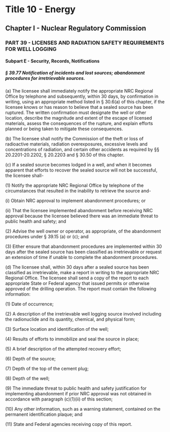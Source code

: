 
# Title 10 - Energy
## Chapter I - Nuclear Regulatory Commission
### PART 39 - LICENSES AND RADIATION SAFETY REQUIREMENTS FOR WELL LOGGING
#### Subpart E - Security, Records, Notifications
##### § 39.77 Notification of incidents and lost sources; abandonment procedures for irretrievable sources.

(a) The licensee shall immediately notify the appropriate NRC Regional Office by telephone and subsequently, within 30 days, by confirmation in writing, using an appropriate method listed in § 30.6(a) of this chapter, if the licensee knows or has reason to believe that a sealed source has been ruptured. The written confirmation must designate the well or other location, describe the magnitude and extent of the escape of licensed materials, assess the consequences of the rupture, and explain efforts planned or being taken to mitigate these consequences.

(b) The licensee shall notify the Commission of the theft or loss of radioactive materials, radiation overexposures, excessive levels and concentrations of radiation, and certain other accidents as required by §§ 20.2201-20.2202, § 20.2203 and § 30.50 of this chapter.

(c) If a sealed source becomes lodged in a well, and when it becomes apparent that efforts to recover the sealed source will not be successful, the licensee shall-

(1) Notify the appropriate NRC Regional Office by telephone of the circumstances that resulted in the inability to retrieve the source and-

(i) Obtain NRC approval to implement abandonment procedures; or

(ii) That the licensee implemented abandonment before receiving NRC approval because the licensee believed there was an immediate threat to public health and safety; and

(2) Advise the well owner or operator, as appropriate, of the abandonment procedures under § 39.15 (a) or (c); and

(3) Either ensure that abandonment procedures are implemented within 30 days after the sealed source has been classified as irretrievable or request an extension of time if unable to complete the abandonment procedures.

(d) The licensee shall, within 30 days after a sealed source has been classified as irretrievable, make a report in writing to the appropriate NRC Regional Office. The licensee shall send a copy of the report to each appropriate State or Federal agency that issued permits or otherwise approved of the drilling operation. The report must contain the following information:

(1) Date of occurrence;

(2) A description of the irretrievable well logging source involved including the radionuclide and its quantity, chemical, and physical form;

(3) Surface location and identification of the well;

(4) Results of efforts to immobilize and seal the source in place;

(5) A brief description of the attempted recovery effort;

(6) Depth of the source;

(7) Depth of the top of the cement plug;

(8) Depth of the well;

(9) The immediate threat to public health and safety justification for implementing abandonment if prior NRC approval was not obtained in accordance with paragraph (c)(1)(ii) of this section;

(10) Any other information, such as a warning statement, contained on the permanent identification plaque; and

(11) State and Federal agencies receiving copy of this report.
